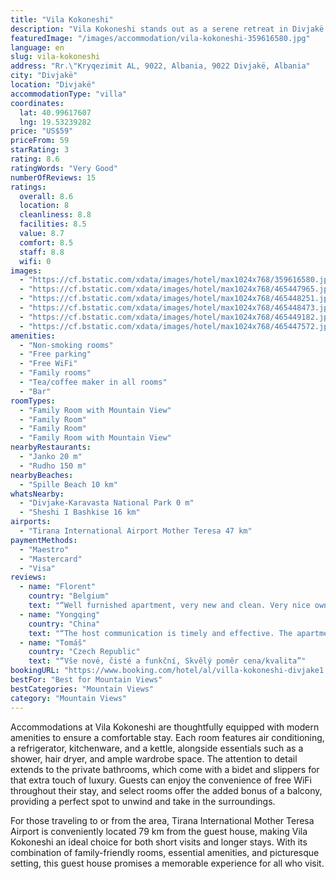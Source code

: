 ```yaml
---
title: "Vila Kokoneshi"
description: "Vila Kokoneshi stands out as a serene retreat in Divjakë, located just 43 km away from the iconic Rock of Kavaje."
featuredImage: "/images/accommodation/vila-kokoneshi-359616580.jpg"
language: en
slug: vila-kokoneshi
address: "Rr.\"Kryqezimit AL, 9022, Albania, 9022 Divjakë, Albania"
city: "Divjakë"
location: "Divjakë"
accommodationType: "villa"
coordinates:
  lat: 40.99617607
  lng: 19.53239282
price: "US$59"
priceFrom: 59
starRating: 3
rating: 8.6
ratingWords: "Very Good"
numberOfReviews: 15
ratings:
  overall: 8.6
  location: 8
  cleanliness: 8.8
  facilities: 8.5
  value: 8.7
  comfort: 8.5
  staff: 8.8
  wifi: 0
images:
  - "https://cf.bstatic.com/xdata/images/hotel/max1024x768/359616580.jpg?k=d5f3433b636feb7530e05b41ab5963c89b72e5f1c21899e68caf3a7329c2c821&o=&hp=1"
  - "https://cf.bstatic.com/xdata/images/hotel/max1024x768/465447965.jpg?k=fdf6e90a197a350e728e2ca072f7cd5490ba2ed3a9597e3936e89b00dc9862b0&o=&hp=1"
  - "https://cf.bstatic.com/xdata/images/hotel/max1024x768/465448251.jpg?k=c3d51e914447e6619b0befc2cd247874f31615da15dea3d235ac541926f250b2&o=&hp=1"
  - "https://cf.bstatic.com/xdata/images/hotel/max1024x768/465448473.jpg?k=14d0eb633eb126c24fc1cccf781cc9161a1e54b02ff77a10194c93a0932fb3f4&o=&hp=1"
  - "https://cf.bstatic.com/xdata/images/hotel/max1024x768/465449182.jpg?k=b549149f0823e8f91f5cd5cddd63bb949a750571574a90f030ea6a123578a709&o=&hp=1"
  - "https://cf.bstatic.com/xdata/images/hotel/max1024x768/465447572.jpg?k=474d156e632b0a000291e6485f627767c0745fd4054c867b91c3858f89d23db0&o=&hp=1"
amenities:
  - "Non-smoking rooms"
  - "Free parking"
  - "Free WiFi"
  - "Family rooms"
  - "Tea/coffee maker in all rooms"
  - "Bar"
roomTypes:
  - "Family Room with Mountain View"
  - "Family Room"
  - "Family Room"
  - "Family Room with Mountain View"
nearbyRestaurants:
  - "Janko 20 m"
  - "Rudho 150 m"
nearbyBeaches:
  - "Spille Beach 10 km"
whatsNearby:
  - "Divjake-Karavasta National Park 0 m"
  - "Sheshi I Bashkise 16 km"
airports:
  - "Tirana International Airport Mother Teresa 47 km"
paymentMethods:
  - "Maestro"
  - "Mastercard"
  - "Visa"
reviews:
  - name: "Florent"
    country: "Belgium"
    text: "“Well furnished apartment, very new and clean. Very nice owner. I recommend for any stay in Divjakë district to see the pelicans and pink flamingos and enjoy the beaches”"
  - name: "Yongqing"
    country: "China"
    text: "“The host communication is timely and effective. The apartment is spacious, well equipped, has everything we need for family travelling. The local community, the farmland, the town are fantastic. But most of all we are thankful of the warm...”"
  - name: "Tomáš"
    country: "Czech Republic"
    text: "“Vše nové, čisté a funkční, Skvělý poměr cena/kvalita”"
bookingURL: "https://www.booking.com/hotel/al/villa-kokoneshi-divjake1.en-gb.html?aid=8035640"
bestFor: "Best for Mountain Views"
bestCategories: "Mountain Views"
category: "Mountain Views"
---
```


Accommodations at Vila Kokoneshi are thoughtfully equipped with modern amenities to ensure a comfortable stay. Each room features air conditioning, a refrigerator, kitchenware, and a kettle, alongside essentials such as a shower, hair dryer, and ample wardrobe space. The attention to detail extends to the private bathrooms, which come with a bidet and slippers for that extra touch of luxury. Guests can enjoy the convenience of free WiFi throughout their stay, and select rooms offer the added bonus of a balcony, providing a perfect spot to unwind and take in the surroundings.

For those traveling to or from the area, Tirana International Mother Teresa Airport is conveniently located 79 km from the guest house, making Vila Kokoneshi an ideal choice for both short visits and longer stays. With its combination of family-friendly rooms, essential amenities, and picturesque setting, this guest house promises a memorable experience for all who visit.